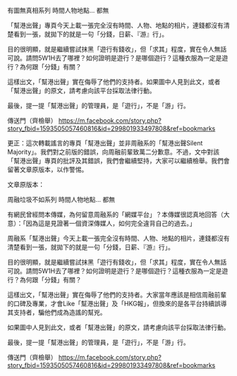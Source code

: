 有圖無真相系列
時間人物地點... 都無

「幫港出聲」專頁今天上載一張完全沒有時間、人物、地點的相片，連錢都沒有清楚看到一張，就拋下的就是一句「分錢，日薪、『游』行」。

目的很明顯，就是繼續嘗試抹黑「遊行有錢收」，但「求其」程度，實在令人無話可說。請問5W1H去了哪裡？如何證明是遊行？是哪個遊行？這種衣服為一定是遊行？為何跟「分錢」有關？

這樣出文，「幫港出聲」實在侮辱了他們的支持者。如果圖中人見到此文，或者「幫港出聲」的原文，請考慮向該平台採取法律行動。

最後，提一提「幫港出聲」的管理員，是「遊行」，不是「游」行。

傳送門（齊檢舉）
https://m.facebook.com/story.php?story_fbid=1593505057460816&id=299801933497808&ref=bookmarks

更正：這次轉載謠言的專頁「幫港出聲」並非周融系的「幫港出聲Silent Majority」。我們對之前版的錯誤，向周融前輩致萬二分歉意。不過，文中對該「幫港出聲」專頁的批評及其錯誤，我們會繼續堅持，大家可以繼續檢舉。我們會留著文章原版本，以作警惕。

文章原版本：

周融垃圾不如系列
時間人物地點... 都無

有網民曾經問本傳媒，為何留意周融系的「網媒平台」？本傳媒很認真地回答（大意）：「因為這是見證著一個資深傳媒人，如何完全違背自己的過去。」

周融系「幫港出聲」今天上載一張完全沒有時間、人物、地點的相片，連錢都沒有清楚看到一張，就拋下的就是一句「分錢，日薪、『游』行」。

目的很明顯，就是繼續嘗試抹黑「遊行有錢收」，但「求其」程度，實在令人無話可說。請問5W1H去了哪裡？如何證明是遊行？是哪個遊行？這種衣服為一定是遊行？為何跟「分錢」有關？

這樣出文，「幫港出聲」實在侮辱了他們的支持者。大家當年應該是相信周融前輩的口碑及專業，才會Like「幫港出聲」及「HKG報」，但換來的是各平台持續誤導其支持者，騙他們成為造謠的幫兇。

如果圖中人見到此文，或者「幫港出聲」的原文，請考慮向該平台採取法律行動。

最後，提一提「幫港出聲」的管理員，是「遊行」，不是「游」行。

傳送門（齊檢舉）
https://m.facebook.com/story.php?story_fbid=1593505057460816&id=299801933497808&ref=bookmarks